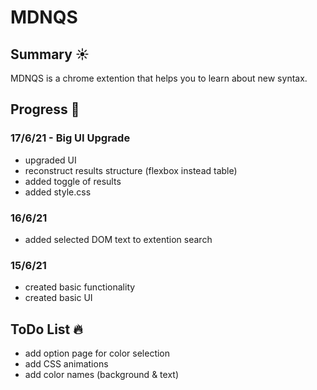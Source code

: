 # MDNQS
## Summary :sunny:
MDNQS is a chrome extention that helps you to learn about new syntax.

## Progress :muscle:
### 17/6/21 - Big UI Upgrade
* upgraded UI
* reconstruct results structure (flexbox instead table)
* added toggle of results
* added style.css

### 16/6/21
* added selected DOM text to extention search

### 15/6/21
* created basic functionality
* created basic UI

## ToDo List :fire:
* add option page for color selection
* add CSS animations
* add color names (background & text)